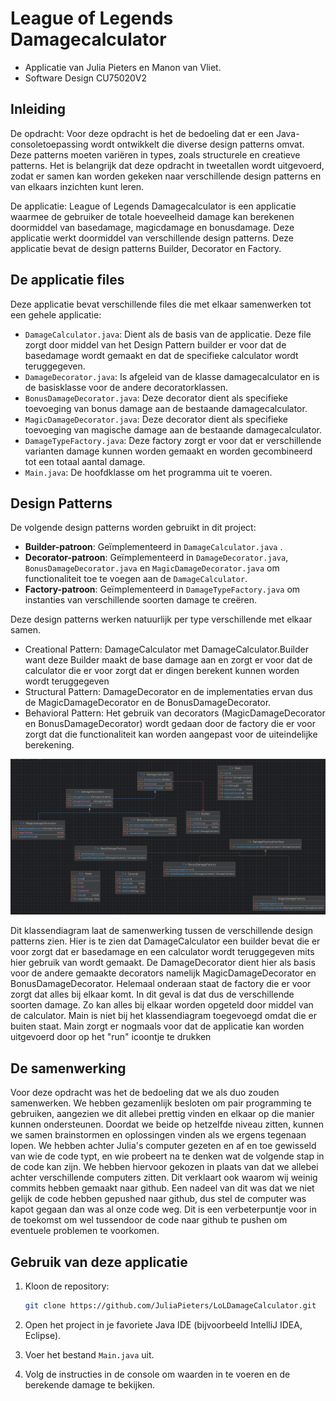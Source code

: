 # League of Legends Damagecalculator

- Applicatie van Julia Pieters en Manon van Vliet.
- Software Design CU75020V2

## Inleiding

De opdracht:
Voor deze opdracht is het de bedoeling dat er een Java-consoletoepassing wordt ontwikkelt die diverse design patterns omvat. Deze patterns moeten variëren in types, zoals structurele en creatieve patterns. Het is belangrijk dat deze opdracht in tweetallen wordt uitgevoerd, zodat er samen kan worden gekeken naar verschillende design patterns en van elkaars inzichten kunt leren.

De applicatie: League of Legends Damagecalculator is een applicatie waarmee de gebruiker de totale hoeveelheid damage kan berekenen doormiddel van basedamage, magicdamage en bonusdamage. Deze applicatie werkt doormiddel van verschillende design patterns. Deze applicatie bevat de design patterns Builder, Decorator en Factory.

## De applicatie files

Deze applicatie bevat verschillende files die met elkaar samenwerken tot een gehele applicatie:

- `DamageCalculator.java`: Dient als de basis van de applicatie. Deze file zorgt door middel van het Design Pattern builder er voor dat de basedamage wordt gemaakt en dat de specifieke calculator wordt teruggegeven.
- `DamageDecorator.java`: Is afgeleid van de klasse damagecalculator en is de basisklasse voor de andere decoratorklassen.
- `BonusDamageDecorator.java`: Deze decorator dient als specifieke toevoeging van bonus damage aan de bestaande damagecalculator.
- `MagicDamageDecorator.java`: Deze decorator dient als specifieke toevoeging van magische damage aan de bestaande damagecalculator.
- `DamageTypeFactory.java`: Deze factory zorgt er voor dat er verschillende varianten damage kunnen worden gemaakt en worden gecombineerd tot een totaal aantal damage.
- `Main.java`: De hoofdklasse om het programma uit te voeren.

## Design Patterns

De volgende design patterns worden gebruikt in dit project:

- **Builder-patroon**: Geïmplementeerd in `DamageCalculator.java` .
- **Decorator-patroon**: Geïmplementeerd in `DamageDecorator.java`, `BonusDamageDecorator.java` en `MagicDamageDecorator.java` om functionaliteit toe te voegen aan de `DamageCalculator`.
- **Factory-patroon**: Geïmplementeerd in `DamageTypeFactory.java` om instanties van verschillende soorten damage te creëren.

Deze design patterns werken natuurlijk per type verschillende met elkaar samen.
- Creational Pattern: DamageCalculator met DamageCalculator.Builder want deze Builder maakt de base damage aan en zorgt er voor dat de calculator die er voor zorgt dat er dingen berekent kunnen worden wordt teruggegeven
- Structural Pattern: DamageDecorator en de implementaties ervan dus de MagicDamageDecorator en de BonusDamageDecorator.
- Behavioral Pattern: Het gebruik van decorators (MagicDamageDecorator en BonusDamageDecorator) wordt gedaan door de factory die er voor zorgt dat die functionaliteit kan worden aangepast voor de uiteindelijke berekening.

![classdiagram.png](src%2Fclassdiagram.png)

Dit klassendiagram laat de samenwerking tussen de verschillende design patterns zien. Hier is te zien dat DamageCalculator een builder bevat die er voor zorgt dat er basedamage en een calculator wordt teruggegeven mits hier gebruik van wordt gemaakt. De DamageDecorator dient hier als basis voor de andere gemaakte decorators namelijk MagicDamageDecorator en BonusDamageDecorator. Helemaal onderaan staat de factory die er voor zorgt dat alles bij elkaar komt. In dit geval is dat dus de verschillende soorten damage. Zo kan alles bij elkaar worden opgeteld door middel van de calculator. Main is niet bij het klassendiagram toegevoegd omdat die er buiten staat. Main zorgt er nogmaals voor dat de applicatie kan worden uitgevoerd door op het "run" icoontje te drukken

## De samenwerking
Voor deze opdracht was het de bedoeling dat we als duo zouden samenwerken. We hebben gezamenlijk besloten om pair programming te gebruiken, aangezien we dit allebei prettig vinden en elkaar op die manier kunnen ondersteunen. Doordat we beide op hetzelfde niveau zitten, kunnen we samen brainstormen en oplossingen vinden als we ergens tegenaan lopen. We hebben achter Julia's computer gezeten en af en toe gewisseld van wie de code typt, en wie probeert na te denken wat de volgende stap in de code kan zijn. We hebben hiervoor gekozen in plaats van dat we allebei achter verschillende computers zitten. Dit verklaart ook waarom wij weinig commits hebben gemaakt naar github. Een nadeel van dit was dat we niet gelijk de code hebben gepushed naar github, dus stel de computer was kapot gegaan dan was al onze code weg. Dit is een verbeterpuntje voor in de toekomst om wel tussendoor de code naar github te pushen om eventuele problemen te voorkomen.




## Gebruik van deze applicatie

1. Kloon de repository:

    ```bash
    git clone https://github.com/JuliaPieters/LoLDamageCalculator.git
    ```

2. Open het project in je favoriete Java IDE (bijvoorbeeld IntelliJ IDEA, Eclipse).

3. Voer het bestand `Main.java` uit.

4. Volg de instructies in de console om waarden in te voeren en de berekende damage te bekijken.
